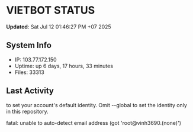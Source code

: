 # VIETBOT STATUS
**Updated**: Sat Jul 12 01:46:27 PM +07 2025

## System Info
- IP: 103.77.172.150
- Uptime: up 6 days, 17 hours, 33 minutes
- Files: 33313

## Last Activity

to set your account's default identity.
Omit --global to set the identity only in this repository.

fatal: unable to auto-detect email address (got 'root@vinh3690.(none)')
